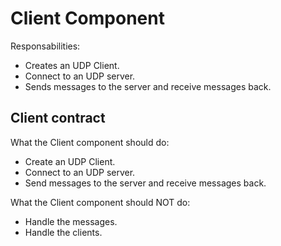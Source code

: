 # Client Component

Responsabilities:
- Creates an UDP Client.
- Connect to an UDP server.
- Sends messages to the server and receive messages back.


## Client contract

What the Client component should do:
- Create an UDP Client.
- Connect to an UDP server.
- Send messages to the server and receive messages back.

What the Client component should NOT do:
- Handle the messages.
- Handle the clients.
